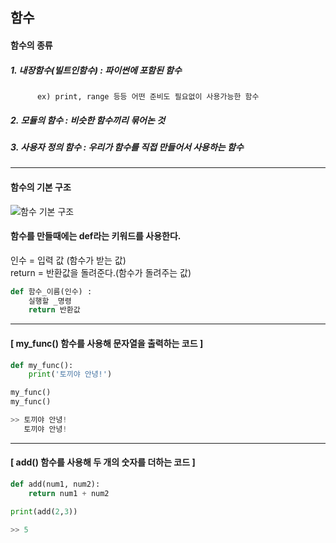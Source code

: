 ## 함수

#### 함수의 종류
##### 1. 내장함수(빌트인함수) : 파이썬에 포함된 함수
          ex) print, range 등등 어떤 준비도 필요없이 사용가능한 함수
##### 2. 모듈의 함수 : 비슷한 함수끼리 묶어논 것
##### 3. 사용자 정의 함수 : 우리가 함수를 직접 만들어서 사용하는 함수

--------------------------------------------------
#### 함수의 기본 구조

![함수 기본 구조](https://user-images.githubusercontent.com/77951853/114353619-328f5f80-9ba8-11eb-8ee2-efa87271f94d.png)

 #### 함수를 만들때에는 def라는 키워드를 사용한다. 
 
 인수 = 입력 값 (함수가 받는 값) \
 return = 반환값을 돌려준다.(함수가 돌려주는 값)
```python
def 함수_이름(인수) :
    실행할 _명령
    return 반환값
```

--------------------------------------------------

#### [ my_func() 함수를 사용해 문자열을 출력하는 코드 ]
```python
def my_func():
    print('토끼야 안녕!')

my_func()
my_func()

>> 토끼야 안녕!
   토끼야 안녕!

```
--------------------------------------------------

#### [ add() 함수를 사용해 두 개의 숫자를 더하는 코드 ]
```python
def add(num1, num2):
    return num1 + num2

print(add(2,3))

>> 5

```



